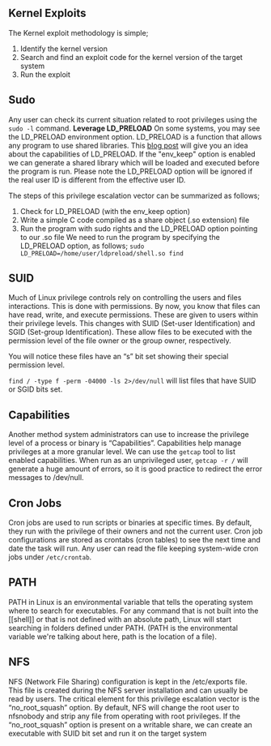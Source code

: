 ## Kernel Exploits
The Kernel exploit methodology is simple;
1. Identify the kernel version
2. Search and find an exploit code for the kernel version of the target system
3. Run the exploit
## Sudo 
Any user can check its current situation related to root privileges using the `sudo -l` command.
**Leverage LD_PRELOAD**
On some systems, you may see the LD_PRELOAD environment option.
LD_PRELOAD is a function that allows any program to use shared libraries. This [blog post](https://rafalcieslak.wordpress.com/2013/04/02/dynamic-linker-tricks-using-ld_preload-to-cheat-inject-features-and-investigate-programs/) will give you an idea about the capabilities of LD_PRELOAD.
If the "env_keep" option is enabled we can generate a shared library which will be loaded and executed before the program is run. Please note the LD_PRELOAD option will be ignored if the real user ID is different from the effective user ID.  

The steps of this privilege escalation vector can be summarized as follows;

1. Check for LD_PRELOAD (with the env_keep option)
2. Write a simple C code compiled as a share object (.so extension) file
3. Run the program with sudo rights and the LD_PRELOAD option pointing to our .so file
We need to run the program by specifying the LD_PRELOAD option, as follows;
`sudo LD_PRELOAD=/home/user/ldpreload/shell.so find`
## SUID
Much of Linux privilege controls rely on controlling the users and files interactions. This is done with permissions. By now, you know that files can have read, write, and execute permissions. These are given to users within their privilege levels. This changes with SUID (Set-user Identification) and SGID (Set-group Identification). These allow files to be executed with the permission level of the file owner or the group owner, respectively.  
  
You will notice these files have an “s” bit set showing their special permission level.  
  
`find / -type f -perm -04000 -ls 2>/dev/null` will list files that have SUID or SGID bits set.
## Capabilities
Another method system administrators can use to increase the privilege level of a process or binary is “Capabilities”. Capabilities help manage privileges at a more granular level. We can use the `getcap` tool to list enabled capabilities.
When run as an unprivileged user, `getcap -r /` will generate a huge amount of errors, so it is good practice to redirect the error messages to /dev/null.
## Cron Jobs
Cron jobs are used to run scripts or binaries at specific times. By default, they run with the privilege of their owners and not the current user. Cron job configurations are stored as crontabs (cron tables) to see the next time and date the task will run.
Any user can read the file keeping system-wide cron jobs under `/etc/crontab`.
## PATH
PATH in Linux is an environmental variable that tells the operating system where to search for executables. For any command that is not built into the [[shell]] or that is not defined with an absolute path, Linux will start searching in folders defined under PATH. (PATH is the environmental variable we're talking about here, path is the location of a file).
## NFS
NFS (Network File Sharing) configuration is kept in the /etc/exports file. This file is created during the NFS server installation and can usually be read by users.
The critical element for this privilege escalation vector is the “no_root_squash” option. By default, NFS will change the root user to nfsnobody and strip any file from operating with root privileges. If the “no_root_squash” option is present on a writable share, we can create an executable with SUID bit set and run it on the target system

